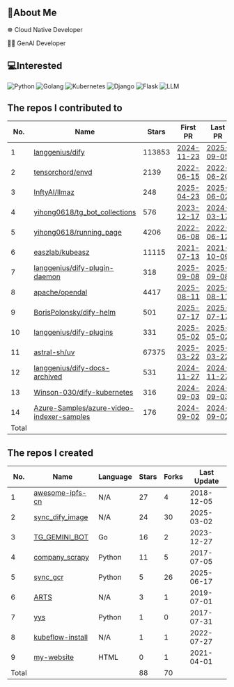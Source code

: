 ## 💫About Me 
☸️ Cloud Native Developer

👨‍💻‍ GenAI Developer

## 💻Interested
![Python](https://img.shields.io/badge/python-3670A0?style=for-the-badge&logo=python&logoColor=ffdd54) 
![Golang](https://img.shields.io/badge/golang-00ADD8?&style=for-the-badge&logo=go&logoColor=white)
![Kubernetes](https://img.shields.io/badge/Kubernetes-326CE5?style=for-the-badge&logo=Kubernetes&logoColor=white)
![Django](https://img.shields.io/badge/django-%23092E20.svg?style=for-the-badge&logo=django&logoColor=white) 
![Flask](https://img.shields.io/badge/Flask-000000?style=for-the-badge&logo=Flask&logoColor=white) 
![LLM](https://img.shields.io/badge/LLM-%23412991.svg?style=for-the-badge&logo=openai&logoColor=white)

## The repos I contributed to
<!-- BEGIN:contributed -->
| No.   | Name                                                                                                      | Stars  | First PR                                                                            | Last PR                                                                             | PR Count                                                                                             |
|-------|-----------------------------------------------------------------------------------------------------------|--------|-------------------------------------------------------------------------------------|-------------------------------------------------------------------------------------|------------------------------------------------------------------------------------------------------|
| 1     | [langgenius/dify](https://github.com/langgenius/dify)                                                     | 113853 | [2024-11-23](https://github.com/langgenius/dify/pull/11006)                         | [2025-09-05](https://github.com/langgenius/dify/pull/25234)                         | [34](https://github.com/langgenius/dify/pulls?q=is%3Apr+author%3Akenwoodjw)                          |
| 2     | [tensorchord/envd](https://github.com/tensorchord/envd)                                                   | 2139   | [2022-06-15](https://github.com/tensorchord/envd/pull/354)                          | [2022-06-20](https://github.com/tensorchord/envd/pull/474)                          | [3](https://github.com/tensorchord/envd/pulls?q=is%3Apr+author%3Akenwoodjw)                          |
| 3     | [InftyAI/llmaz](https://github.com/InftyAI/llmaz)                                                         | 248    | [2025-04-23](https://github.com/InftyAI/llmaz/pull/372)                             | [2025-06-02](https://github.com/InftyAI/llmaz/pull/436)                             | [2](https://github.com/InftyAI/llmaz/pulls?q=is%3Apr+author%3Akenwoodjw)                             |
| 4     | [yihong0618/tg_bot_collections](https://github.com/yihong0618/tg_bot_collections)                         | 576    | [2023-12-17](https://github.com/yihong0618/tg_bot_collections/pull/15)              | [2024-03-17](https://github.com/yihong0618/tg_bot_collections/pull/20)              | [2](https://github.com/yihong0618/tg_bot_collections/pulls?q=is%3Apr+author%3Akenwoodjw)             |
| 5     | [yihong0618/running_page](https://github.com/yihong0618/running_page)                                     | 4206   | [2022-06-08](https://github.com/yihong0618/running_page/pull/238)                   | [2022-06-12](https://github.com/yihong0618/running_page/pull/245)                   | [2](https://github.com/yihong0618/running_page/pulls?q=is%3Apr+author%3Akenwoodjw)                   |
| 6     | [easzlab/kubeasz](https://github.com/easzlab/kubeasz)                                                     | 11115  | [2021-07-13](https://github.com/easzlab/kubeasz/pull/1049)                          | [2021-10-09](https://github.com/easzlab/kubeasz/pull/1078)                          | [2](https://github.com/easzlab/kubeasz/pulls?q=is%3Apr+author%3Akenwoodjw)                           |
| 7     | [langgenius/dify-plugin-daemon](https://github.com/langgenius/dify-plugin-daemon)                         | 318    | [2025-09-08](https://github.com/langgenius/dify-plugin-daemon/pull/445)             | [2025-09-08](https://github.com/langgenius/dify-plugin-daemon/pull/445)             | [1](https://github.com/langgenius/dify-plugin-daemon/pulls?q=is%3Apr+author%3Akenwoodjw)             |
| 8     | [apache/opendal](https://github.com/apache/opendal)                                                       | 4417   | [2025-08-11](https://github.com/apache/opendal/pull/6500)                           | [2025-08-11](https://github.com/apache/opendal/pull/6500)                           | [1](https://github.com/apache/opendal/pulls?q=is%3Apr+author%3Akenwoodjw)                            |
| 9     | [BorisPolonsky/dify-helm](https://github.com/BorisPolonsky/dify-helm)                                     | 501    | [2025-07-17](https://github.com/BorisPolonsky/dify-helm/pull/225)                   | [2025-07-17](https://github.com/BorisPolonsky/dify-helm/pull/225)                   | [1](https://github.com/BorisPolonsky/dify-helm/pulls?q=is%3Apr+author%3Akenwoodjw)                   |
| 10    | [langgenius/dify-plugins](https://github.com/langgenius/dify-plugins)                                     | 331    | [2025-05-02](https://github.com/langgenius/dify-plugins/pull/441)                   | [2025-05-02](https://github.com/langgenius/dify-plugins/pull/441)                   | [1](https://github.com/langgenius/dify-plugins/pulls?q=is%3Apr+author%3Akenwoodjw)                   |
| 11    | [astral-sh/uv](https://github.com/astral-sh/uv)                                                           | 67375  | [2025-03-22](https://github.com/astral-sh/uv/pull/12388)                            | [2025-03-22](https://github.com/astral-sh/uv/pull/12388)                            | [1](https://github.com/astral-sh/uv/pulls?q=is%3Apr+author%3Akenwoodjw)                              |
| 12    | [langgenius/dify-docs-archived](https://github.com/langgenius/dify-docs-archived)                         | 531    | [2024-11-27](https://github.com/langgenius/dify-docs-archived/pull/378)             | [2024-11-27](https://github.com/langgenius/dify-docs-archived/pull/378)             | [1](https://github.com/langgenius/dify-docs-archived/pulls?q=is%3Apr+author%3Akenwoodjw)             |
| 13    | [Winson-030/dify-kubernetes](https://github.com/Winson-030/dify-kubernetes)                               | 316    | [2024-09-03](https://github.com/Winson-030/dify-kubernetes/pull/11)                 | [2024-09-03](https://github.com/Winson-030/dify-kubernetes/pull/11)                 | [1](https://github.com/Winson-030/dify-kubernetes/pulls?q=is%3Apr+author%3Akenwoodjw)                |
| 14    | [Azure-Samples/azure-video-indexer-samples](https://github.com/Azure-Samples/azure-video-indexer-samples) | 176    | [2024-09-02](https://github.com/Azure-Samples/azure-video-indexer-samples/pull/168) | [2024-09-02](https://github.com/Azure-Samples/azure-video-indexer-samples/pull/168) | [1](https://github.com/Azure-Samples/azure-video-indexer-samples/pulls?q=is%3Apr+author%3Akenwoodjw) |
| Total |                                                                                                           |        |                                                                                     |                                                                                     | 53                                                                                                   |
<!-- END:contributed -->

## The repos I created
<!-- BEGIN:created_repos -->
| No.   | Name                                                              | Language | Stars | Forks | Last Update |
|-------|-------------------------------------------------------------------|----------|-------|-------|-------------|
| 1     | [awesome-ipfs-cn](https://github.com/kenwoodjw/awesome-ipfs-cn)   | N/A      | 27    | 4     | 2018-12-05  |
| 2     | [sync_dify_image](https://github.com/kenwoodjw/sync_dify_image)   | N/A      | 24    | 30    | 2025-03-02  |
| 3     | [TG_GEMINI_BOT](https://github.com/kenwoodjw/TG_GEMINI_BOT)       | Go       | 16    | 2     | 2023-12-27  |
| 4     | [company_scrapy](https://github.com/kenwoodjw/company_scrapy)     | Python   | 11    | 5     | 2017-07-05  |
| 5     | [sync_gcr](https://github.com/kenwoodjw/sync_gcr)                 | Python   | 5     | 26    | 2025-06-17  |
| 6     | [ARTS](https://github.com/kenwoodjw/ARTS)                         | N/A      | 3     | 1     | 2019-07-01  |
| 7     | [yys](https://github.com/kenwoodjw/yys)                           | Python   | 1     | 0     | 2017-07-31  |
| 8     | [kubeflow-install](https://github.com/kenwoodjw/kubeflow-install) | N/A      | 1     | 1     | 2022-07-27  |
| 9     | [my-website](https://github.com/kenwoodjw/my-website)             | HTML     | 0     | 1     | 2021-04-01  |
| Total |                                                                   |          | 88    | 70    |             |
<!-- END:created_repos -->



